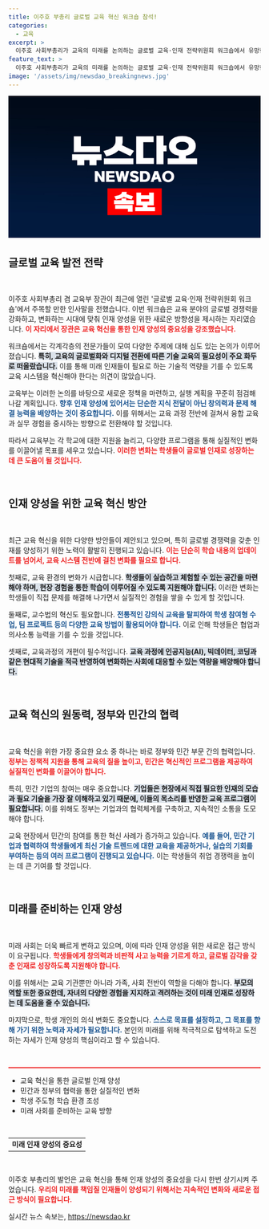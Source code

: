 ```yaml
---
title: 이주호 부총리 글로벌 교육 혁신 워크숍 참석!
categories:
  - 교육
excerpt: >
  이주호 사회부총리가 교육의 미래를 논의하는 글로벌 교육·인재 전략위원회 워크숍에서 유망한 인재 양성을 위한 혁신적인 비전을 제시했다! 클릭해서 그 비밀을 알아보세요!
feature_text: >
  이주호 사회부총리가 교육의 미래를 논의하는 글로벌 교육·인재 전략위원회 워크숍에서 유망한 인재 양성을 위한 혁신적인 비전을 제시했다! 클릭해서 그 비밀을 알아보세요!
image: '/assets/img/newsdao_breakingnews.jpg'
---
```


<p><img src="/assets/img/newsdao_breakingnews.jpg" alt="cryptoinkorea 속보" /></p>

<h2 data-ke-size="size26">글로벌 교육 발전 전략</h2>

<p data-ke-size="size16">&nbsp;</p>

<p>이주호 사회부총리 겸 교육부 장관이 최근에 열린 '글로벌 교육·인재 전략위원회 워크숍'에서 주목할 만한 인사말을 전했습니다. 이번 워크숍은 교육 분야의 글로벌 경쟁력을 강화하고, 변화하는 시대에 맞춰 인재 양성을 위한 새로운 방향성을 제시하는 자리였습니다. <b><span style="color: #ee2323;">이 자리에서 장관은 교육 혁신을 통한 인재 양성의 중요성을 강조했습니다.</span></b> </p>

<p>워크숍에서는 각계각층의 전문가들이 모여 다양한 주제에 대해 심도 있는 논의가 이루어졌습니다. <b><span style="background-color: #21538527;">특히, 교육의 글로벌화와 디지털 전환에 따른 기술 교육의 필요성이 주요 화두로 떠올랐습니다.</span></b> 이를 통해 미래 인재들이 필요로 하는 기술적 역량을 기를 수 있도록 교육 시스템을 혁신해야 한다는 의견이 많았습니다.</p>

<p>교육부는 이러한 논의를 바탕으로 새로운 정책을 마련하고, 실행 계획을 꾸준히 점검해 나갈 계획입니다. <b><span style="color: #1a5490;">향후 인재 양성에 있어서는 단순한 지식 전달이 아닌 창의력과 문제 해결 능력을 배양하는 것이 중요합니다.</span></b> 이를 위해서는 교육 과정 전반에 걸쳐서 융합 교육과 실무 경험을 중시하는 방향으로 전환해야 할 것입니다.</p>

<p>따라서 교육부는 각 학교에 대한 지원을 늘리고, 다양한 프로그램을 통해 실질적인 변화를 이끌어낼 목표를 세우고 있습니다. <b><span style="color: #ee2323;">이러한 변화는 학생들이 글로벌 인재로 성장하는 데 큰 도움이 될 것입니다.</span></b> </p>

<p data-ke-size="size16">&nbsp;</p>

<h2>인재 양성을 위한 교육 혁신 방안</h2>

<p data-ke-size="size16">&nbsp;</p>

<p>최근 교육 혁신을 위한 다양한 방안들이 제안되고 있으며, 특히 글로벌 경쟁력을 갖춘 인재를 양성하기 위한 노력이 활발히 진행되고 있습니다. <b><span style="color: #ee2323;">이는 단순히 학습 내용의 업데이트를 넘어서, 교육 시스템 전반에 걸친 변화를 필요로 합니다.</span></b> </p>

<p>첫째로, 교육 환경의 변화가 시급합니다. <b><span style="background-color: #21538527;">학생들이 실습하고 체험할 수 있는 공간을 마련해야 하며, 현장 경험을 통한 학습이 이루어질 수 있도록 지원해야 합니다.</span></b> 이러한 변화는 학생들이 직접 문제를 해결해 나가면서 실질적인 경험을 쌓을 수 있게 할 것입니다. </p>

<p>둘째로, 교수법의 혁신도 필요합니다. <b><span style="color: #1a5490;">전통적인 강의식 교육을 탈피하여 학생 참여형 수업, 팀 프로젝트 등의 다양한 교육 방법이 활용되어야 합니다.</span></b> 이로 인해 학생들은 협업과 의사소통 능력을 기를 수 있을 것입니다.</p>

<p>셋째로, 교육과정의 개편이 필수적입니다. <b><span style="background-color: #21538527;">교육 과정에 인공지능(AI), 빅데이터, 코딩과 같은 현대적 기술을 적극 반영하여 변화하는 사회에 대응할 수 있는 역량을 배양해야 합니다.</span></b></p>

<p data-ke-size="size16">&nbsp;</p>

<h2>교육 혁신의 원동력, 정부와 민간의 협력</h2>

<p data-ke-size="size16">&nbsp;</p>

<p>교육 혁신을 위한 가장 중요한 요소 중 하나는 바로 정부와 민간 부문 간의 협력입니다. <b><span style="color: #ee2323;">정부는 정책적 지원을 통해 교육의 질을 높이고, 민간은 혁신적인 프로그램을 제공하여 실질적인 변화를 이끌어야 합니다.</span></b> </p>

<p>특히, 민간 기업의 참여는 매우 중요합니다. <b><span style="background-color: #21538527;">기업들은 현장에서 직접 필요한 인재의 모습과 필요 기술을 가장 잘 이해하고 있기 때문에, 이들의 목소리를 반영한 교육 프로그램이 필요합니다.</span></b> 이를 위해도 정부는 기업과의 협력체계를 구축하고, 지속적인 소통을 도모해야 합니다. </p>

<p>교육 현장에서 민간의 참여를 통한 혁신 사례가 증가하고 있습니다. <b><span style="color: #1a5490;">예를 들어, 민간 기업과 협력하여 학생들에게 최신 기술 트렌드에 대한 교육을 제공하거나, 실습의 기회를 부여하는 등의 여러 프로그램이 진행되고 있습니다.</span></b> 이는 학생들의 취업 경쟁력을 높이는 데 큰 기여를 할 것입니다.</p>

<p data-ke-size="size16">&nbsp;</p>

<h2>미래를 준비하는 인재 양성</h2>

<p data-ke-size="size16">&nbsp;</p>

<p>미래 사회는 더욱 빠르게 변하고 있으며, 이에 따라 인재 양성을 위한 새로운 접근 방식이 요구됩니다. <b><span style="color: #ee2323;">학생들에게 창의력과 비판적 사고 능력을 기르게 하고, 글로벌 감각을 갖춘 인재로 성장하도록 지원해야 합니다.</span></b> </p>

<p>이를 위해서는 교육 기관뿐만 아니라 가족, 사회 전반이 역할을 다해야 합니다. <b><span style="background-color: #21538527;">부모의 역할 또한 중요한데, 자녀의 다양한 경험을 지지하고 격려하는 것이 미래 인재로 성장하는 데 도움을 줄 수 있습니다.</span></b> </p>

<p>마지막으로, 학생 개인의 의식 변화도 중요합니다. <b><span style="color: #1a5490;">스스로 목표를 설정하고, 그 목표를 향해 가기 위한 노력과 자세가 필요합니다.</span></b> 본인의 미래를 위해 적극적으로 탐색하고 도전하는 자세가 인재 양성의 핵심이라고 할 수 있습니다. </p>

<p data-ke-size="size16">&nbsp;</p>

<hr style="height:2px; border:none; background-color:#ee2323;" />

<ul>
  <li>교육 혁신을 통한 글로벌 인재 양성</li>
  <li>민간과 정부의 협력을 통한 실질적인 변화</li>
  <li>학생 주도형 학습 환경 조성</li>
  <li>미래 사회를 준비하는 교육 방향</li>
</ul>

<p data-ke-size="size16">&nbsp;</p>

<table style="width: 100%; border-collapse: collapse;">
  <tr>
    <td style="text-align: center; height: 17px;"><b>미래 인재 양성의 중요성</b></td>
  </tr>
</table>

<p data-ke-size="size16">&nbsp;</p> 

<p>이주호 부총리의 발언은 교육 혁신을 통해 인재 양성의 중요성을 다시 한번 상기시켜 주었습니다. <b><span style="color: #ee2323;">우리의 미래를 책임질 인재들이 양성되기 위해서는 지속적인 변화와 새로운 접근 방식이 필요합니다.</span></b></p>
실시간 뉴스 속보는, <a href="https://newsdao.kr" rel="dofollow">https://newsdao.kr</a>


